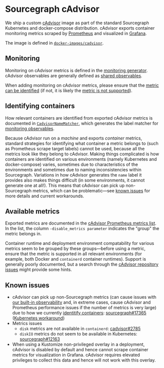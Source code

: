 # Sourcegraph cAdvisor

We ship a custom [cAdvisor](https://github.com/google/cadvisor) image as part of the standard Sourcegraph Kubernetes and docker-compose distribution.
cAdvisor exports container monitoring metrics scraped by [Prometheus](./prometheus.md) and visualized in [Grafana](./grafana.md).

The image is defined in [`docker-images/cadvisor`](https://sourcegraph.com/github.com/sourcegraph/sourcegraph/-/tree/docker-images/cadvisor).

## Monitoring

Monitoring on cAdvisor metrics is defined in the [monitoring generator](./monitoring-generator.md).
cAdvisor observables are generally defined as [shared observables](https://sourcegraph.com/github.com/sourcegraph/sourcegraph/-/tree/monitoring/definitions/shared).

When adding monitoring on cAdvisor metrics, please ensure that the [metric can be identified](#identifying-containers) (if not, it is likely the [metric is not supported](#available-metrics)).

## Identifying containers

How relevant containers are identified from exported cAdvisor metrics is documented in [`CadvisorNameMatcher`](https://sourcegraph.com/search?q=repo:%5Egithub%5C.com/sourcegraph/sourcegraph%24+type:symbol+CadvisorNameMatcher&patternType=literal), which generates the label matcher for [monitoring observables](#monitoring).

Because cAdvisor run on a *machine* and exports *container* metrics, standard strategies for identifying what container a metric belongs to (such as Prometheus scrape target labels) cannot be used, because all the metrics look like they belong to cAdvisor.
Making things complicated is how containers are identified on various environments (namely Kubernetes and docker-compose) varies, sometimes due to characteristics of the environments and sometimes due to naming inconsistencies within Sourcegraph.
Variations in how cAdvisor generates the `name` label it provides also makes things difficult (in some environments, it cannot generate one at all!).
This means that cAdvisor can pick up non-Sourcegraph metrics, which can be problematic—see [known issues](#known-issues) for more details and current workarounds.

## Available metrics

Exported metrics are documented in the [cAdvisor Prometheus metrics list](https://github.com/google/cadvisor/blob/master/docs/storage/prometheus.md#prometheus-container-metrics).
In the list, the column `-disable_metrics parameter` indicates the "group" the metric belongs in.

Container runtime and deployment environment compatability for various metrics seem to be grouped by these groups—before using a metric, ensure that the metric is supported in all relevant environments (for example, both Docker and `containerd` container runtimes).
Support is generally poorly documented, but a search through the [cAdvisor repository issues](https://github.com/google/cadvisor/issues) might provide some hints.

## Known issues

- cAdvisor can pick up non-Sourcegraph metrics (can cause issues with [our built-in observability](../../../admin/observability/index.md) and, in extreme cases, cause cAdvisor and Prometheus performance issues if the number of metrics is very large) due to how we currently [identitify containers](#identifying-containers): [sourcegraph#17365](https://github.com/sourcegraph/sourcegraph/issues/17365) ([Kubernetes workaround](../../../admin/deploy/kubernetes/configure.md#filtering-cadvisor-metrics))
- Metrics issues
  - `disk` metrics are not available in `containerd`: [cadvisor#2785](https://github.com/google/cadvisor/issues/2785)
  - `diskIO` metrics do not seem to be available in Kubernetes: [sourcegraph#12163](https://github.com/sourcegraph/sourcegraph/issues/12163)
- When using a Kustomize non-privileged overlay in a deployment, cAdvisor is disabled by default and hence cannot scrape container metrics for visualization in Grafana. cAdvisor requires elevated privileges to collect this data and hence will not work with this overlay.
